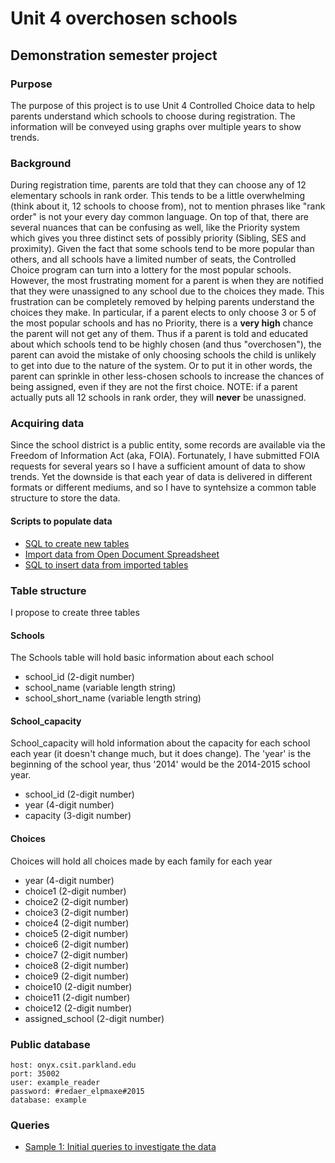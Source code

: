 # Unit 4 overchosen schools
## Demonstration semester project

### Purpose
The purpose of this project is to use Unit 4 Controlled Choice data to help parents understand which schools to choose during registration. The information will be conveyed using graphs over multiple years to show trends.

### Background
During registration time, parents are told that they can choose any of 12 elementary schools in rank order. This tends to be a little overwhelming (think about it, 12 schools to choose from), not to mention phrases like "rank order" is not your every day common language. On top of that, there are several nuances that can be confusing as well, like the Priority system which gives you three distinct sets of possibly priority (Sibling, SES and proximity). Given the fact that some schools tend to be more popular than others, and all schools have a limited number of seats, the Controlled Choice program can turn into a lottery for the most popular schools. However, the most frustrating moment for a parent is when they are notified that they were unassigned to any school due to the choices they made. This frustration can be completely removed by helping parents understand the choices they make. In particular, if a parent elects to only choose 3 or 5 of the most popular schools and has no Priority, there is a **__very high__** chance the parent will not get any of them. Thus if a parent is told and educated about which schools tend to be highly chosen (and thus "overchosen"), the parent can avoid the mistake of only choosing schools the child is unlikely to get into due to the nature of the system. Or to put it in other words, the parent can sprinkle in other less-chosen schools to increase the chances of being assigned, even if they are not the first choice. NOTE: if a parent actually puts all 12 schools in rank order, they will **never** be unassigned.

### Acquiring data
Since the school district is a public entity, some records are available via the Freedom of Information Act (aka, FOIA). Fortunately, I have submitted FOIA requests for several years so I have a sufficient amount of data to show trends. Yet the downside is that each year of data is delivered in different formats or different mediums, and so I have to syntehsize a common table structure to store the data.

#### Scripts to populate data
+ [SQL to create new tables](create_tables.sql)
+ [Import data from Open Document Spreadsheet](Creating-new-tables-for-project-mysql.pdf)
+ [SQL to insert data from imported tables](insert_from_imported_tables.sql)

### Table structure
I propose to create three tables

#### Schools
The Schools table will hold basic information about each school
+ school_id (2-digit number)
+ school_name (variable length string)
+ school_short_name (variable length string)

#### School_capacity
School_capacity will hold information about the capacity for each school each year (it doesn't change much, but it does change). The 'year' is the beginning of the school year, thus '2014' would be the 2014-2015 school year.
+ school_id (2-digit number)
+ year (4-digit number)
+ capacity (3-digit number)

#### Choices
Choices will hold all choices made by each family for each year
+ year (4-digit number)
+ choice1 (2-digit number)
+ choice2 (2-digit number)
+ choice3 (2-digit number)
+ choice4 (2-digit number)
+ choice5 (2-digit number)
+ choice6 (2-digit number)
+ choice7 (2-digit number)
+ choice8 (2-digit number)
+ choice9 (2-digit number)
+ choice10 (2-digit number)
+ choice11 (2-digit number)
+ choice12 (2-digit number)
+ assigned_school (2-digit number)

### Public database
```
host: onyx.csit.parkland.edu
port: 35002
user: example_reader
password: #redaer_elpmaxe#2015
database: example
```

### Queries
+ [Sample 1: Initial queries to investigate the data](query_samples_1.sql)
